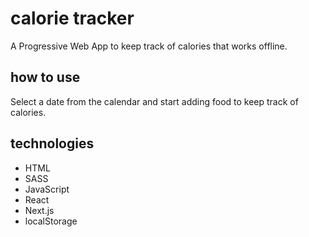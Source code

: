 # calorie tracker

A Progressive Web App to keep track of calories that works offline.



## how to use

Select a date from the calendar and start adding food to keep track of calories.

## technologies

-   HTML
-   SASS
-   JavaScript
-   React
-   Next.js
-   localStorage
